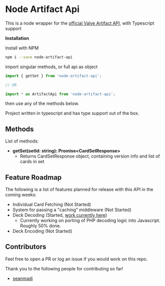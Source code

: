 # Node Artifact Api
This is a node wrapper for the [official Valve Artifact API](https://github.com/ValveSoftware/ArtifactDeckCode), with Typescript support

**Installation**

Install with NPM

```bash
npm i --save node-artifact-api
```

import singular methods, or full api as object

```javascript
import { getSet } from 'node-artifact-api';

// OR

import * as ArtifactApi from 'node-artifact-api';
```

then use any of the methods below.

Project written in typescript and has type support out of the box.


## Methods
List of methods:

* **getSet(setId: string): Promise\<CardSetResponse\>**
  * Returns CardSetResponse object, containing version info and list of cards in set

## Feature Roadmap
The following is a list of features planned for release with this API in the coming weeks:

* Individual Card Fetching (Not Started)
* System for passing a "caching" middleware (Not Started)
* Deck Decoding (Started, [work currently here](https://github.com/ammuench/node-artifact-api/tree/spike/phpwat))
  * Currently working on porting of PHP decoding logic into Javascript.  Roughly 50% done.
* Deck Encoding (Not Started)

## Contributors
Feel free to open a PR or log an issue if you would work on this repo.  

Thank you to the following people for contributing so far!

* [seanmadi](https://github.com/seanmadi)